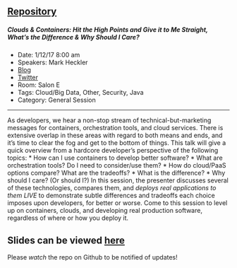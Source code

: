[Repository](https://github.com/mkheck/CloudsAndContainers)
---
##### Clouds & Containers: Hit the High Points and Give it to Me Straight, What’s the Difference & Why Should I Care?
* Date: 1/12/17 8:00 am
* Speakers: Mark Heckler
* [Blog](http://www.thehecklers.org)
* [Twitter](http://twitter.com/mkheck)
* Room: Salon E
* Tags: Cloud/Big Data, Other, Security, Java
* Category: General Session
---
As developers, we hear a non-stop stream of technical-but-marketing messages for containers, orchestration tools, and cloud services. There is extensive overlap in these areas with regard to both means and ends, and it’s time to clear the fog and get to the bottom of things. This talk will give a quick overview from a hardcore developer’s perspective of the following topics: * How can I use containers to develop better software? * What are orchestration tools? Do I need to consider/use them? * How do cloud/PaaS options compare? What are the tradeoffs? * What is the difference? * Why should I care? (Or should I?) In this session, the presenter discusses several of these technologies, compares them, and _deploys real applications to them LIVE_ to demonstrate subtle differences and tradeoffs each choice imposes upon developers, for better or worse. Come to this session to level up on containers, clouds, and developing real production software, regardless of where or how you deploy it.

## Slides can be viewed [here](http://www.slideshare.net/HecklerMark/clouds-containers-hit-the-high-points-and-give-it-to-me-straight-whats-the-difference-why-should-i-care)

Please *watch* the repo on Github to be notified of updates!
